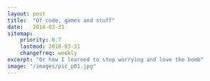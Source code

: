```yaml
---
layout: post
title:  "Of code, games and stuff"
date:   2018-03-31
sitemap:
    priority: 0.7
    lastmod: 2018-03-31
    changefreq: weekly
excerpt: "Or how I learned to stop worrying and love the bomb"
image: "/images/pic_p01.jpg"
---
```

##
